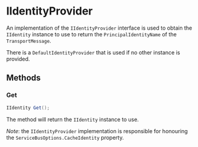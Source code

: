 # IIdentityProvider

An implementation of the `IIdentityProvider` interface is used to obtain the `IIdentity` instance to use to return the `PrincipalIdentityName` of the `TransportMessage`.

There is a `DefaultIdentityProvider` that is used if no other instance is provided.

## Methods

### Get

``` c#
IIdentity Get();
```

The method will return the `IIdentity` instance to use.

*Note*: the `IIdentityProvider` implementation is responsible for honouring the `ServiceBusOptions.CacheIdentity` property.
